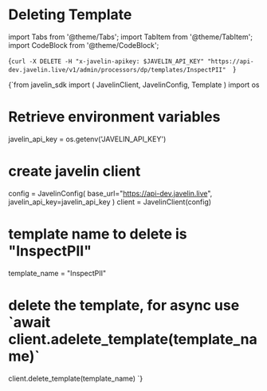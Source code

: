 # Deleting Template
import Tabs from '@theme/Tabs';
import TabItem from '@theme/TabItem';
import CodeBlock from '@theme/CodeBlock';

<Tabs>
<TabItem value="shell" label="Using the API:">

<CodeBlock
  language="python">
  {`
curl -X DELETE -H "x-javelin-apikey: $JAVELIN_API_KEY" "https://api-dev.javelin.live/v1/admin/processors/dp/templates/InspectPII"  
`}
</CodeBlock>

</TabItem>

<TabItem value="py" label="In Python:">

<CodeBlock
  language="python"
  title="Javelin Delete Template Example"
  showLineNumbers>
  {`from javelin_sdk import (
    JavelinClient,
    JavelinConfig,
    Template
)
import os
 
# Retrieve environment variables
javelin_api_key = os.getenv('JAVELIN_API_KEY')

# create javelin client
config = JavelinConfig(
    base_url="https://api-dev.javelin.live",
    javelin_api_key=javelin_api_key
)
client = JavelinClient(config)

# template name to delete is "InspectPII"
template_name = "InspectPII"

# delete the template, for async use \`await client.adelete_template(template_name)\`
client.delete_template(template_name) 
`}
</CodeBlock>

</TabItem>

</Tabs>
